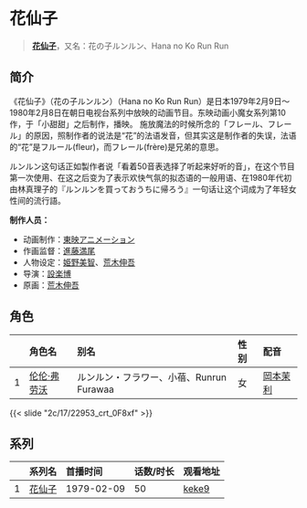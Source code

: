 # 花仙子


> <u>**[花仙子](https://bgm.tv/subject/11683)**</u>，又名：花の子ルンルン、Hana no Ko Run Run

## 简介

《花仙子》（花の子ルンルン）（Hana no Ko Run Run）是日本1979年2月9日～1980年2月8日在朝日电视台系列中放映的动画节目。东映动画小魔女系列第10作，于「小甜甜」之后制作，播映。
施放魔法的时候所念的「フレール、フレール」的原因，照制作者的说法是“花”的法语发音，但其实这是制作者的失误，法语的“花”是フルール(fleur)，而フレール(frère)是兄弟的意思。

ルンルン这句话正如製作者说「看着50音表选择了听起来好听的音」，在这个节目第一次使用、在这之后变为了表示欢快气氛的拟态语的一般用语、在1980年代初由林真理子的『ルンルンを買っておうちに帰ろう』一句话让这个词成为了年轻女性间的流行語。

**制作人员：**
- 动画制作：[東映アニメーション](https://bgm.tv/person/3045)
- 作画监督：[進藤満尾](https://bgm.tv/person/2787)
- 人物设定：[姫野美智](https://bgm.tv/person/555)、[荒木伸吾](https://bgm.tv/person/556)
- 导演：[設楽博](https://bgm.tv/person/1898)
- 原画：[荒木伸吾](https://bgm.tv/person/556)

## 角色

|     |   角色名   |   别名  | 性别 |  配音  |
|:--- |:------  |:----      |:---  |:--   |
| 1 | [伦伦·弗劳沃](https://bgm.tv/character/22953) | ルンルン・フラワー、小蓓、Runrun Furawaa | 女 | [岡本茉利](https://bgm.tv/person/13593) |

{{< slide "2c/17/22953_crt_0F8xf" >}}

## 系列

|     | 系列名 | 首播时间       | 话数/时长 | 观看地址                                                    |
| :-- | :-- | :--------- | :---- | :------------------------------------------------------ |
| 1   |[花仙子](https://bgm.tv/subject/11683)| 1979-02-09 | 50    | [keke9](https://www.keke9.app/play/53275-12-79625.html) |




